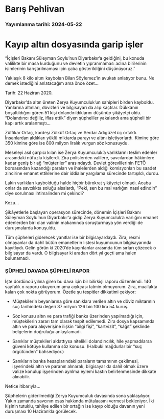 # Barış Pehlivan

### Yayımlanma tarihi: 2024-05-22

# Kayıp altın dosyasında garip işler

“İçişleri Bakanı Süleyman Soylu’nun Diyarbakır’a geldiğini, bu konuda valilikte bir masa kurduğunu ve devletin yıpranmaması adına birilerinin isimlerinin karıştırılmaması için çaba gösterildiğini düşünüyoruz.”

Yaklaşık 8 kilo altını kaybolan Bilan Söylemez’in avukatı anlatıyor bunu. Ne demek istediğini anlatacağım ama önce özet...

Tarih: 22 Haziran 2020.

Diyarbakır’da altın üreten Zerya Kuyumculuk’un sahipleri birden kayboldu. Yanlarına altınları, dövizleri ve bilgisayarı da alıp kaçtılar. Dükkânın boşaltıldığını gören 51 kişi dolandırıldıklarını düşünüp şikâyetçi oldu. “Dolandırıcı değiliz, iflas ettik” diyen şüpheliler yakalandı ama şüpheli bir kapı artık aralanmıştı...

Zülfikar Ortaç, kardeşi Zülküf Ortaç ve Serdar Adıgüzel üç ortaktı. İnsanlardan aldıkları yüklü miktarda parayı ve altını işletiyorlardı. Kimine göre 350 kimine göre ise 800 milyon liralık vurgun söz konusuydu.

Meseleyi asıl çarpıcı kılan ise Zerya Kuyumculuk’a varlıklarını teslim edenler arasındaki nüfuzlu kişilerdi. Zira polislerden valilere, savcılardan hâkimlere kadar geniş bir ağ “müşteriler” arasındaydı. Devlet görevlilerinin FETÖ borsasından kazandığı paraları ve ihalelerden aldığı komisyonları bu saadet zincirine emanet ettiklerine dair iddialar yargılama sürecinde tartışıldı, durdu.

Lakin varlıkları kaybolduğu halde hiçbir bürokrat şikâyetçi olmadı. Acaba onlar da savcılıkta soluğu alsalardı, “Peki, sen bu mal varlığını nasıl edindin” diye sorulması ihtimalinden mi çekindi?

Keza...

Şikâyetlerle başlayan operasyon sürecinde, dönemin İçişleri Bakanı Süleyman Soylu’nun Diyarbakır’a gidip Zerya Kuyumculuk’a varlığını emanet edenlerden biri olan valinin makamında soruşturmaya yön verdiği de duruşmalarda konuşuldu.

Tüm şüpheleri giderecek yanıtlar ise bir bilgisayardaydı. Zira, resmi olmayanlar da dahil bütün emanetlerin listesi kuyumcunun bilgisayarında kayıtlıydı. Gelin görün ki 2020’de kaçırılanlar arasında tüm sırları çözecek o bilgisayar da vardı. O bilgisayar ki aradan dört yıl geçti ama halen bulunamadı.


### ŞÜPHELİ DAVADA ŞÜPHELİ RAPOR

İşte dördüncü yılına giren bu dava için bir bilirkişi raporu düzenlendi. 140 sayfalık o raporu okuyorum ama açıkçası tatmin olmuyorum. Zira, muallakta kalan çok nokta görüyorum. Özetle şu tespitler dikkatimi çekiyor:

- Müştekilerin beyanlarına göre sanıklara verilen altın ve döviz miktarının suç tarihindeki değeri 37 milyon 126 bin 100 lira 54 kuruş.

- Söz konusu altın ve para trafiği banka üzerinden yapılmadığı için, müştekilerin zararı tam olarak tespit edilemedi. Zira dosya kapsamında altın ve para alışverişine ilişkin “bilgi fişi”, “kartvizit”, “kâğıt” şeklinde belgelerin doğruluğu anlaşılamadı.

- Sanıklar müştekileri aldattıysa nitelikli dolandırıcılık, hile yapmadılarsa güveni kötüye kullanma söz konusu. (Halbuki mağdurlar bir “suç örgütünden” bahsediyor.)

- Sanıkların banka hesaplarındaki paraların tamamının çekilmesi, işyerindeki altın ve paranın alınarak, bilgisayar da dahil olmak üzere valize konulup işyerinden ayrılma eylemi kastın belirlenmesinde dikkate alınabilir.

Netice itibarıyla...

Şüphelerin giderilmediği Zerya Kuyumculuk davasında sona yaklaşılıyor. Yakın zamanda savcının esas hakkında mütalaasını vermesi bekleniyor. İki kişinin tutuklu, tahliye edilen bir ortağın ise kayıp olduğu davanın yeni duruşması 10 Haziran’da görülecek.

